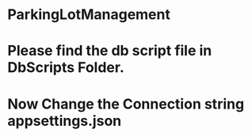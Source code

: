 # ParkingLotManagement

# Please find the db script file in DbScripts Folder.
# Now Change the Connection string appsettings.json